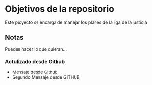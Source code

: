 # Objetivos de la repositorio

Este proyecto se encarga de manejar los planes de la liga de la justicia


## Notas
Pueden hacer lo que quieran...

### Actulizado desde Github
* Mensaje desde Github
* Segundo Mensaje desde GITHUB
